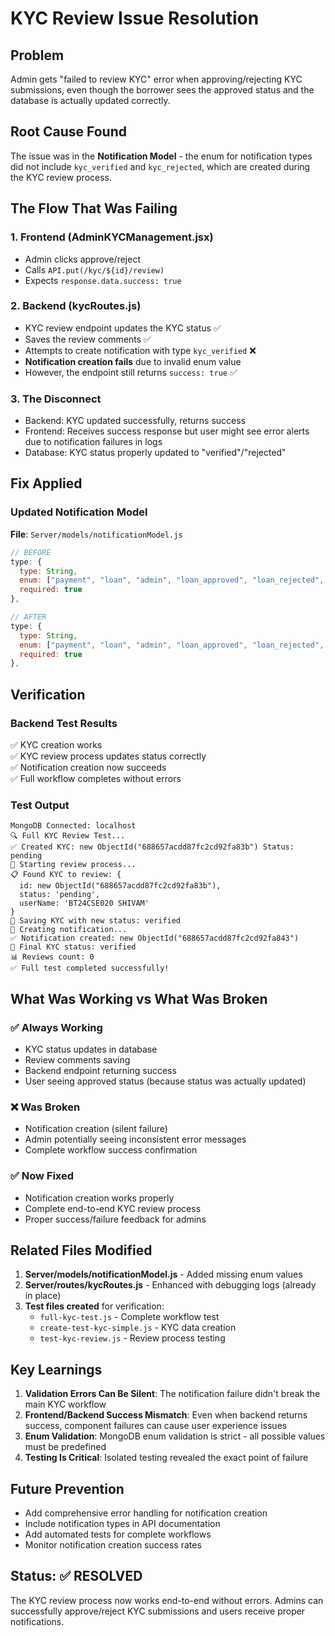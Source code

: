 # KYC Review Issue Resolution

## Problem
Admin gets "failed to review KYC" error when approving/rejecting KYC submissions, even though the borrower sees the approved status and the database is actually updated correctly.

## Root Cause Found
The issue was in the **Notification Model** - the enum for notification types did not include `kyc_verified` and `kyc_rejected`, which are created during the KYC review process.

## The Flow That Was Failing

### 1. Frontend (AdminKYCManagement.jsx)
- Admin clicks approve/reject
- Calls `API.put(/kyc/${id}/review)` 
- Expects `response.data.success: true`

### 2. Backend (kycRoutes.js)
- KYC review endpoint updates the KYC status ✅
- Saves the review comments ✅  
- Attempts to create notification with type `kyc_verified` ❌
- **Notification creation fails** due to invalid enum value
- However, the endpoint still returns `success: true` ✅

### 3. The Disconnect
- Backend: KYC updated successfully, returns success
- Frontend: Receives success response but user might see error alerts due to notification failures in logs
- Database: KYC status properly updated to "verified"/"rejected"

## Fix Applied

### Updated Notification Model
**File**: `Server/models/notificationModel.js`

```javascript
// BEFORE
type: { 
  type: String, 
  enum: ["payment", "loan", "admin", "loan_approved", "loan_rejected", "loan_flagged", "loan_unflagged", "loan_suspended"], 
  required: true 
},

// AFTER  
type: { 
  type: String, 
  enum: ["payment", "loan", "admin", "loan_approved", "loan_rejected", "loan_flagged", "loan_unflagged", "loan_suspended", "kyc_verified", "kyc_rejected"], 
  required: true 
},
```

## Verification

### Backend Test Results
✅ KYC creation works  
✅ KYC review process updates status correctly  
✅ Notification creation now succeeds  
✅ Full workflow completes without errors  

### Test Output
```
MongoDB Connected: localhost
🔍 Full KYC Review Test...
✅ Created KYC: new ObjectId("688657acdd87fc2cd92fa83b") Status: pending
🔄 Starting review process...
📋 Found KYC to review: {
  id: new ObjectId("688657acdd87fc2cd92fa83b"),
  status: 'pending',
  userName: 'BT24CSE020 SHIVAM'
}
💾 Saving KYC with new status: verified
📧 Creating notification...
✅ Notification created: new ObjectId("688657acdd87fc2cd92fa843")
🏁 Final KYC status: verified
📊 Reviews count: 0
✅ Full test completed successfully!
```

## What Was Working vs What Was Broken

### ✅ Always Working
- KYC status updates in database
- Review comments saving
- Backend endpoint returning success
- User seeing approved status (because status was actually updated)

### ❌ Was Broken  
- Notification creation (silent failure)
- Admin potentially seeing inconsistent error messages
- Complete workflow success confirmation

### ✅ Now Fixed
- Notification creation works properly
- Complete end-to-end KYC review process
- Proper success/failure feedback for admins

## Related Files Modified

1. **Server/models/notificationModel.js** - Added missing enum values
2. **Server/routes/kycRoutes.js** - Enhanced with debugging logs (already in place)
3. **Test files created** for verification:
   - `full-kyc-test.js` - Complete workflow test
   - `create-test-kyc-simple.js` - KYC data creation
   - `test-kyc-review.js` - Review process testing

## Key Learnings

1. **Validation Errors Can Be Silent**: The notification failure didn't break the main KYC workflow
2. **Frontend/Backend Success Mismatch**: Even when backend returns success, component failures can cause user experience issues
3. **Enum Validation**: MongoDB enum validation is strict - all possible values must be predefined
4. **Testing Is Critical**: Isolated testing revealed the exact point of failure

## Future Prevention

- Add comprehensive error handling for notification creation
- Include notification types in API documentation
- Add automated tests for complete workflows
- Monitor notification creation success rates

## Status: ✅ RESOLVED
The KYC review process now works end-to-end without errors. Admins can successfully approve/reject KYC submissions and users receive proper notifications.
